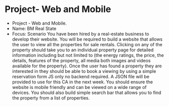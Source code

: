 # Project- Web and Mobile
* Project - Web and Mobile. 
* Name: BM Real State
* Focus:  Scenario
You have been hired by a real-estate business to develop their website. You will be required
to build a website that allows the user to view all the properties for sale rentals. Clicking on
any of the property should take you to an individual property page for detailed information
including but not limited to (the energy ratings, the price, the details, features of the
property, all media both images and videos available for the property). Once the user has
found a property they are interested in they should be able to book a viewing by using a
simple reservation form JS only no backend required. A JSON file will be provided to use for
this CA in the next week.
You should ensure the website is mobile friendly and can be viewed on a wide range of
devices. You should also build simple search bar that allows you to find the property from a
list of properties.
